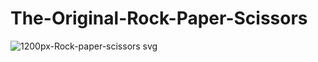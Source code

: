 # The-Original-Rock-Paper-Scissors

![1200px-Rock-paper-scissors svg](https://user-images.githubusercontent.com/80694192/113506940-0d677500-9548-11eb-9925-d782f16f10d9.png)

